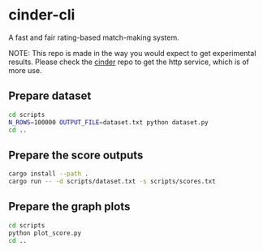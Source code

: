 # cinder-cli
A fast and fair rating-based match-making system.

NOTE: This repo is made in the way you would expect to get experimental results. Please check the
[cinder](https://github.com/resyfer/cinder) repo to get the http service, which is of more use.

## Prepare dataset

```sh
cd scripts
N_ROWS=100000 OUTPUT_FILE=dataset.txt python dataset.py
cd ..
```

## Prepare the score outputs

```sh
cargo install --path .
cargo run -- -d scripts/dataset.txt -s scripts/scores.txt
```

## Prepare the graph plots

```sh
cd scripts
python plot_score.py
cd ..
```
